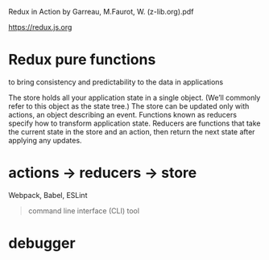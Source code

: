 Redux in Action by Garreau, M.Faurot, W. (z-lib.org).pdf

https://redux.js.org

# Redux pure functions
to bring consistency and predictability to the data in applications

The store holds all your application state in a single object. (We’ll commonly refer to this object as the state tree.)
The store can be updated only with actions, an object describing an event.
Functions known as reducers specify how to transform application state. 
Reducers are functions that take the current state in the store and an action, then return the next state after applying any updates.
# actions -> reducers -> store

Webpack, Babel, ESLint

> command line interface (CLI) tool

# debugger

